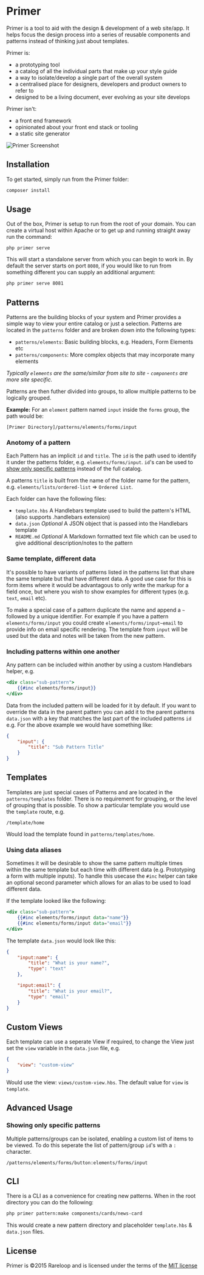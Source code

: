 # Primer

Primer is a tool to aid with the design & development of a web site/app. It helps focus the design process into a series of reusable components and patterns instead of thinking just about templates.

Primer is: 

- a prototyping tool
- a catalog of all the individual parts that make up your style guide
- a way to isolate/develop a single part of the overall system
- a centralised place for designers, developers and product owners to refer to
- designed to be a living document, ever evolving as your site develops

Primer isn't:

- a front end framework
- opinionated about your front end stack or tooling
- a static site generator

![Primer Screenshot](https://dl.dropboxusercontent.com/u/20572064/primer-screenshot.png)

## Installation

To get started, simply run from the Primer folder:

```bash
composer install
```

## Usage

Out of the box, Primer is setup to run from the root of your domain. You can create a virtual host within Apache or to get up and running straight away run the command:

```
php primer serve
```

This will start a standalone server from which you can begin to work in. By default the server starts on port `8080`, if you would like to run from something different you can supply an additional argument:

```bash
php primer serve 8081
```

## Patterns

Patterns are the building blocks of your system and Primer provides a simple way to view your entire catalog or just a selection. Patterns are located in the `patterns` folder and are broken down into the following types:

- `patterns/elements`: Basic building blocks, e.g. Headers, Form Elements etc
- `patterns/components`: More complex objects that may incorporate many elements

*Typically `elements` are the same/similar from site to site - `components` are more site specific.*

Patterns are then futher divided into groups, to allow multiple patterns to be logically grouped. 

**Example:** For an `element` pattern named `input` inside the `forms` group, the path would be:

```
[Primer Directory]/patterns/elements/forms/input
```

### Anotomy of a pattern

Each Pattern has an implicit `id` and `title`. The `id` is the path used to identify it under the patterns folder, e.g. `elements/forms/input`. `id`'s can be used to [show only specific patterns](#showing-only-specific-patterns) instead of the full catalog.

A patterns `title` is built from the name of the folder name for the pattern, e.g. `elements/lists/ordered-list` => `Ordered List`.

Each folder can have the following files:

- `template.hbs` A Handlebars template used to build the pattern's HTML (also supports .handlebars extension)
- `data.json` *Optional* A JSON object that is passed into the Handlebars template
- `README.md` *Optional* A Markdown formatted text file which can be used to give additional description/notes to the pattern

### Same template, different data

It's possible to have variants of patterns listed in the patterns list that share the same template but that have different data. A good use case for this is form items where it would be advantagous to only write the markup for a field once, but where you wish to show examples for different types (e.g. `text`, `email` etc).

To make a special case of a pattern duplicate the name and append a `~` followed by a unique identifier. For example if you have a pattern `elements/forms/input` you could create `elements/forms/input~email` to provide info on email specific rendering. The template from `input` will be used but the data and notes will be taken from the new pattern.

### Including patterns within one another

Any pattern can be included within another by using a custom Handlebars helper, e.g.

```hbs
<div class="sub-pattern">
	{{#inc elements/forms/input}}
</div>
```

Data from the included pattern will be loaded for it by default. If you want to override the data in the parent pattern you can add it to the parent patterns `data.json` with a key that matches the last part of the included patterns `id` e.g. For the above example we would have something like:

```json
{
	"input": {
		"title": "Sub Pattern Title"
	}
}
```

## Templates

Templates are just special cases of Patterns and are located in the `patterns/templates` folder. There is no requirement for grouping, or the level of grouping that is possible. To show a particular template you would use the `template` route, e.g.

```
/template/home
```

Would load the template found in `patterns/templates/home`.

### Using data aliases	
Sometimes it will be desirable to show the same pattern multiple times within the same template but each time with different data (e.g. Prototyping a form with multiple inputs). To handle this usecase the `#inc` helper can take an optional second parameter which allows for an alias to be used to load different data.

If the template looked like the following:

```hbs
<div class="sub-pattern">
	{{#inc elements/forms/input data="name"}}
	{{#inc elements/forms/input data="email"}}
</div>
```

The template `data.json` would look like this:

```json
{
	"input:name": {
		"title": "What is your name?",
		"type": "text"
	},

	"input:email": {
		"title": "What is your email?",
		"type": "email"
	}
}
```

## Custom Views

Each template can use a seperate View if required, to change the View just set the `view` variable in the `data.json` file, e.g.

```json
{
	"view": "custom-view"
}
```

Would use the view: `views/custom-view.hbs`. The default value for `view` is `template`.

## Advanced Usage

### Showing only specific patterns

Multiple patterns/groups can be isolated, enabling a custom list of items to be viewed. To do this seperate the list of pattern/group `id`'s with a `:` character.

```
/patterns/elements/forms/button:elements/forms/input
```

## CLI

There is a CLI as a convenience for creating new patterns. When in the root directory you can do the following:

```bash
php primer pattern:make components/cards/news-card
```
    
This would create a new pattern directory and placeholder `template.hbs` & `data.json` files.

## License
Primer is ©2015 Rareloop and is licensed under the terms of the [MIT license](http://opensource.org/licenses/MIT)
